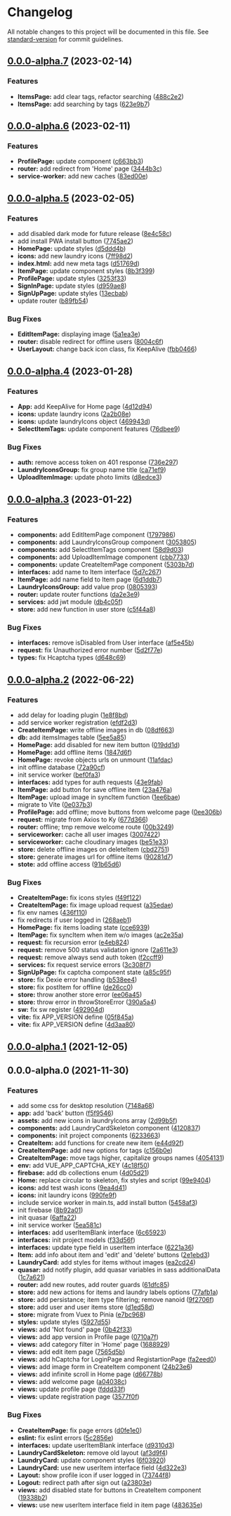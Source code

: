 # Changelog

All notable changes to this project will be documented in this file. See [standard-version](https://github.com/conventional-changelog/standard-version) for commit guidelines.

## [0.0.0-alpha.7](https://github.com/rudnovd/laundry-labels-app/compare/v0.0.0-alpha.6...v0.0.0-alpha.7) (2023-02-14)


### Features

* **ItemsPage:** add clear tags, refactor searching ([488c2e2](https://github.com/rudnovd/laundry-labels-app/commit/488c2e22fe094546f00534a8d9b4d26775d12060))
* **ItemsPage:** add searching by tags ([623e9b7](https://github.com/rudnovd/laundry-labels-app/commit/623e9b7937e9b9142ed41c097782b8752e884f63))

## [0.0.0-alpha.6](https://github.com/rudnovd/laundry-labels-app/compare/v0.0.0-alpha.5...v0.0.0-alpha.6) (2023-02-11)


### Features

* **ProfilePage:** update component ([c663bb3](https://github.com/rudnovd/laundry-labels-app/commit/c663bb31d4b6d6f01201c205e813490c04c7c99a))
* **router:** add redirect from 'Home' page ([3444b3c](https://github.com/rudnovd/laundry-labels-app/commit/3444b3cdade30a3e416268a6694ba244db7087aa))
* **service-worker:** add new caches ([83ed00e](https://github.com/rudnovd/laundry-labels-app/commit/83ed00e6f50d61b1a5f8c173d5e7c321ca754373))

## [0.0.0-alpha.5](https://github.com/rudnovd/laundry-labels-app/compare/v0.0.0-alpha.4...v0.0.0-alpha.5) (2023-02-05)


### Features

* add disabled dark mode for future release ([8e4c58c](https://github.com/rudnovd/laundry-labels-app/commit/8e4c58cff15dcb062f21989e81ce2c6d15bcb098))
* add install PWA install button ([7745ae2](https://github.com/rudnovd/laundry-labels-app/commit/7745ae2a4c676d02709601d119c5290879d22038))
* **HomePage:** update styles ([d5ddd4b](https://github.com/rudnovd/laundry-labels-app/commit/d5ddd4ba19b20fa9381f82d2ee34a9295e6287ef))
* **icons:** add new laundry icons ([7ff98d2](https://github.com/rudnovd/laundry-labels-app/commit/7ff98d242e900ce3c26a72765887ae4fbe115f50))
* **index.html:** add new meta tags ([d51769d](https://github.com/rudnovd/laundry-labels-app/commit/d51769d15e2f7a707cd4db9a3ae2cc20ec72a734))
* **ItemPage:** update component styles ([8b3f399](https://github.com/rudnovd/laundry-labels-app/commit/8b3f399453bbfc1411ae506655a3551f55c3254a))
* **ProfilePage:** update styles ([3253f33](https://github.com/rudnovd/laundry-labels-app/commit/3253f3358edcbe8ffa3e40a2e1a5fc3a40e0e4ca))
* **SignInPage:** update styles ([d959ae8](https://github.com/rudnovd/laundry-labels-app/commit/d959ae8c11ca458749d5f91d13f267fe658601a1))
* **SignUpPage:** update styles ([13ecbab](https://github.com/rudnovd/laundry-labels-app/commit/13ecbab4189004e35334b158711f8d4ca064af0d))
* update router ([b89fb54](https://github.com/rudnovd/laundry-labels-app/commit/b89fb5408dc8e955e65bcddcf0b34f0b51887c0c))


### Bug Fixes

* **EditItemPage:** displaying image ([5a1ea3e](https://github.com/rudnovd/laundry-labels-app/commit/5a1ea3e5bd5a92eb84014292ad5029185820280d))
* **router:** disable redirect for offline users ([8004c6f](https://github.com/rudnovd/laundry-labels-app/commit/8004c6f15f35e80e978d4bba9869bf06d8b9cc79))
* **UserLayout:** change back icon class, fix KeepAlive ([fbb0466](https://github.com/rudnovd/laundry-labels-app/commit/fbb0466b5d20b188eca02fb7dcf1221892cc2ab9))

## [0.0.0-alpha.4](https://github.com/rudnovd/laundry-labels-app/compare/v0.0.0-alpha.3...v0.0.0-alpha.4) (2023-01-28)


### Features

* **App:** add KeepAlive for Home page ([4d12d94](https://github.com/rudnovd/laundry-labels-app/commit/4d12d943a99971dcb1f28e1cca3855aabff63253))
* **icons:** update laundry icons ([2a2b08e](https://github.com/rudnovd/laundry-labels-app/commit/2a2b08e9c26d9a15466c0144bc078f58b71be811))
* **icons:** update laundryIcons object ([469943d](https://github.com/rudnovd/laundry-labels-app/commit/469943db11805f099388d9d6033b106e942577dd))
* **SelectItemTags:** update component features ([76dbee9](https://github.com/rudnovd/laundry-labels-app/commit/76dbee9b85925d7bf035ef813a3d3b7d8be2fffd))


### Bug Fixes

* **auth:** remove access token on 401 response ([736e297](https://github.com/rudnovd/laundry-labels-app/commit/736e297ce69acb7383152b15103dabc12f43f091))
* **LaundryIconsGroup:** fix group name title ([ca71ef9](https://github.com/rudnovd/laundry-labels-app/commit/ca71ef9e418c7c64342a45f88b259c44a2ec8f23))
* **UploadItemImage:** update photo limits ([d8edce3](https://github.com/rudnovd/laundry-labels-app/commit/d8edce3a91b967bcfd38380843829d7883616d55))

## [0.0.0-alpha.3](https://github.com/rudnovd/laundry-labels-app/compare/v0.0.0-alpha.2...v0.0.0-alpha.3) (2023-01-22)


### Features

* **components:** add EditItemPage component ([1797986](https://github.com/rudnovd/laundry-labels-app/commit/1797986ef1fd801a695e16a9842d8570c19e91bf))
* **components:** add LaundryIconsGroup component ([3053805](https://github.com/rudnovd/laundry-labels-app/commit/3053805235e903672b33640616afcd2953144e70))
* **components:** add SelectItemTags component ([58d9d03](https://github.com/rudnovd/laundry-labels-app/commit/58d9d03cbb245a3b3e10d014b56f5a12511a37f7))
* **components:** add UploadItemImage component ([cbb7733](https://github.com/rudnovd/laundry-labels-app/commit/cbb77330e0ee1aad4f03cd02183518698ef5b546))
* **components:** update CreateItemPage component ([5303b7d](https://github.com/rudnovd/laundry-labels-app/commit/5303b7d93697b96bf79ceb6a3f2689f22aad57e1))
* **interfaces:** add name to Item interface ([5d7c267](https://github.com/rudnovd/laundry-labels-app/commit/5d7c26755f2594ffe0780c559f234d4c3e8a0e47))
* **ItemPage:** add name field to Item page ([6d1ddb7](https://github.com/rudnovd/laundry-labels-app/commit/6d1ddb77590af5900b2a8613aa4f79f165e2409b))
* **LaundryIconsGroup:** add value prop ([0805393](https://github.com/rudnovd/laundry-labels-app/commit/0805393e50f0081a32e5ac4d746619ed6ccc4b91))
* **router:** update router functions ([da2e3e9](https://github.com/rudnovd/laundry-labels-app/commit/da2e3e95fc3d164e0a804ac4ea9f62616313f267))
* **services:** add jwt module ([db4c05f](https://github.com/rudnovd/laundry-labels-app/commit/db4c05f1996d082f1dab081efb8f4293a4e422ec))
* **store:** add new function in user store ([c5f44a8](https://github.com/rudnovd/laundry-labels-app/commit/c5f44a84b7c3cf7beaaf253669ee6fe306941587))


### Bug Fixes

* **interfaces:** remove isDisabled from User interface ([af5e45b](https://github.com/rudnovd/laundry-labels-app/commit/af5e45b3cd20b3d5b2a092f09ddd753eb81f5119))
* **request:** fix Unauthorized error number ([5d2f77e](https://github.com/rudnovd/laundry-labels-app/commit/5d2f77eef9b494f53a11d887d720eeea7fc84328))
* **types:** fix Hcaptcha types ([d648c69](https://github.com/rudnovd/laundry-labels-app/commit/d648c694222c3d12e4eaa7f064932c45527b20ae))

## [0.0.0-alpha.2](https://github.com/rudnovd/laundry-labels-app/compare/v0.0.0-alpha.1...v0.0.0-alpha.2) (2022-06-22)


### Features

* add delay for loading plugin ([1e8f8bd](https://github.com/rudnovd/laundry-labels-app/commit/1e8f8bd856eb4982410727921ec294f169f4adca))
* add service worker registration ([efdf2d3](https://github.com/rudnovd/laundry-labels-app/commit/efdf2d3be665011fdf6fd11fe0b7d7e3dea9f9d0))
* **CreateItemPage:** write offline images in db ([08df663](https://github.com/rudnovd/laundry-labels-app/commit/08df663e53ed55bdd516039aae2881dfc75d1881))
* **db:** add itemsImages table ([5ee5a85](https://github.com/rudnovd/laundry-labels-app/commit/5ee5a85815f01ba799e083909fac08b4ad4b5e60))
* **HomePage:** add disabled for new item button ([019dd1d](https://github.com/rudnovd/laundry-labels-app/commit/019dd1dcae4263aa990d881a6f7ab408b7114cb3))
* **HomePage:** add offline items ([1847d6f](https://github.com/rudnovd/laundry-labels-app/commit/1847d6f9a6d6fd2c8732541a17500780334253f7))
* **HomePage:** revoke objects urls on unmount ([11afdac](https://github.com/rudnovd/laundry-labels-app/commit/11afdac923f2e0df11f3f116bfc079310bfae292))
* init offline database ([72a90cf](https://github.com/rudnovd/laundry-labels-app/commit/72a90cfa2c9b511ae172dd0ff426e6ec0f850fb8))
* init service worker ([bef0fa3](https://github.com/rudnovd/laundry-labels-app/commit/bef0fa3e02a70db4d0d20b5d9d8434632eab5529))
* **interfaces:** add types for auth requests ([43e9fab](https://github.com/rudnovd/laundry-labels-app/commit/43e9fab5a2e1b539199db2caed915fafe59ead64))
* **ItemPage:** add button for save offline item ([23a476a](https://github.com/rudnovd/laundry-labels-app/commit/23a476a85448f82ebdbf9d4d5807e9309373f55b))
* **ItemPage:** upload image in syncItem function ([1ee6bae](https://github.com/rudnovd/laundry-labels-app/commit/1ee6bae03827645322547a9f20f2c35b19d1551b))
* migrate to Vite ([0e037b3](https://github.com/rudnovd/laundry-labels-app/commit/0e037b3abb5896de51e1ffd06f3d53dcc48087f2))
* **ProfilePage:** add offline; move buttons from welcome page ([0ee306b](https://github.com/rudnovd/laundry-labels-app/commit/0ee306befdd6387f13c958733cddf05b04968717))
* **request:** migrate from Axios to Ky ([677d366](https://github.com/rudnovd/laundry-labels-app/commit/677d366bce68bcec1855ee66d3c0ce3ed1b85f81))
* **router:** offline; tmp remove welcome route ([00b3249](https://github.com/rudnovd/laundry-labels-app/commit/00b324948444e38ac2fe0d3759356420faea6f89))
* **serviceworker:** cache all user images ([3007422](https://github.com/rudnovd/laundry-labels-app/commit/30074221603a37a9dda6c9c2ee839702c04b8dfe))
* **serviceworker:** cache cloudinary images ([be51e33](https://github.com/rudnovd/laundry-labels-app/commit/be51e33b5095d4e3c2e258eacc25eac6b8bcee43))
* **store:** delete offline images on deleteItem ([cbd2751](https://github.com/rudnovd/laundry-labels-app/commit/cbd2751eb5faa9a2f90913cbe3b2d31f58e58e4d))
* **store:** generate images url for offline items ([90281d7](https://github.com/rudnovd/laundry-labels-app/commit/90281d7cf812e4a012931b19e6065cf3113e48ff))
* **stote:** add offline access ([91b65d6](https://github.com/rudnovd/laundry-labels-app/commit/91b65d64ec432f1b51f4f9fc2f10012ef2b119a4))


### Bug Fixes

* **CreateItemPage:** fix icons styles ([f49f122](https://github.com/rudnovd/laundry-labels-app/commit/f49f122e15fad51c3b326a19afe06cbc5698dc96))
* **CreateItemPage:** fix image upload request ([a35edae](https://github.com/rudnovd/laundry-labels-app/commit/a35edaecff9152e54b195089c8c8cd6fffadd1e9))
* fix env names ([436f110](https://github.com/rudnovd/laundry-labels-app/commit/436f110257f9a08cb1e7287a0478718c9c876854))
* fix redirects if user logged in ([268aeb1](https://github.com/rudnovd/laundry-labels-app/commit/268aeb1117f38351c5dc783618f2fe66e4de45c0))
* **HomePage:** fix items loading state ([cce6939](https://github.com/rudnovd/laundry-labels-app/commit/cce69391052427bd48576e0c8f60471cfebd7c8b))
* **ItemPage:** fix syncItem when item w/o images ([ac2e35a](https://github.com/rudnovd/laundry-labels-app/commit/ac2e35ae65549093f2aac69fcfc24ba783f3463e))
* **request:** fix recursion error ([e4eb824](https://github.com/rudnovd/laundry-labels-app/commit/e4eb8245dcac7fa330cc4a27eda2a0cb2551557d))
* **request:** remove 500 status validation ignore ([2a611e3](https://github.com/rudnovd/laundry-labels-app/commit/2a611e3f2904dfeb4b66b64746d1c3de9b7964d4))
* **request:** remove always send auth token ([f2ccff9](https://github.com/rudnovd/laundry-labels-app/commit/f2ccff9517ee108f4882231f5a411676f3bd1980))
* **services:** fix request service errors ([3c308f7](https://github.com/rudnovd/laundry-labels-app/commit/3c308f79d7494bf4d69372ceaf7063a158ad4633))
* **SignUpPage:** fix captcha component state ([a85c95f](https://github.com/rudnovd/laundry-labels-app/commit/a85c95fa80ae44dfa041ffd8fc43f391562b85a7))
* **store:** fix Dexie error handling ([b538ee4](https://github.com/rudnovd/laundry-labels-app/commit/b538ee4e0dced927722a527ca2d70d7796f1ea80))
* **store:** fix postItem for offline ([de26cc0](https://github.com/rudnovd/laundry-labels-app/commit/de26cc0e78dbab3603c50c657f4b213c119bd7eb))
* **store:** throw another store error ([ee06a45](https://github.com/rudnovd/laundry-labels-app/commit/ee06a45926c3e25aa074e98a56f4a83d950f80d6))
* **store:** throw error in throwStoreError ([390a5a4](https://github.com/rudnovd/laundry-labels-app/commit/390a5a43400a82d4ccefeec8de7d67b27fc8b713))
* **sw:** fix sw register ([492904d](https://github.com/rudnovd/laundry-labels-app/commit/492904da2da9d479f8c82e1a5055058a077e98e6))
* **vite:** fix APP_VERSION define ([05f845a](https://github.com/rudnovd/laundry-labels-app/commit/05f845acff54515beebe6e7ae58ec06bafc0f52c))
* **vite:** fix APP_VERSION define ([4d3aa80](https://github.com/rudnovd/laundry-labels-app/commit/4d3aa809e75e407077ef4bc7da2b45036a5c0efa))

## [0.0.0-alpha.1](https://github.com/rudnovd/laundry-labels-app/compare/v0.0.0-alpha.0...v0.0.0-alpha.1) (2021-12-05)

## 0.0.0-alpha.0 (2021-11-30)


### Features

* add some css for desktop resolution ([7148a68](https://github.com/rudnovd/laundry-labels-app/commit/7148a680ec08d6fa5d8bfa51892083d11a63b85b))
* **app:** add 'back' button ([f5f9546](https://github.com/rudnovd/laundry-labels-app/commit/f5f95460253f1aeae787a4c3e8be735acaa455b5))
* **assets:** add new icons in laundryIcons array ([2d99b5f](https://github.com/rudnovd/laundry-labels-app/commit/2d99b5fe9cef35a56fea43def6144dc2400f77a9))
* **components:** add LaundryCardSkeleton component ([4120837](https://github.com/rudnovd/laundry-labels-app/commit/41208371c9fc93d2e24bffab4b7dcbd3d6fa5b9e))
* **components:** init project components ([6233663](https://github.com/rudnovd/laundry-labels-app/commit/623366338c1fd719dc0f36155cc9beaf6beb837c))
* **CreateItem:** add functions for create new item ([e44d92f](https://github.com/rudnovd/laundry-labels-app/commit/e44d92f9fc037df45bb575ad5b7e0bbf72fbea42))
* **CreateItemPage:** add new options for tags ([c156b0e](https://github.com/rudnovd/laundry-labels-app/commit/c156b0e4168a2800570b5f579bfb27adf783d634))
* **CreateItemPage:** move tags higher, capitalize groups names ([4054131](https://github.com/rudnovd/laundry-labels-app/commit/4054131727d307a7bcb20299d50e8ef350e9cef9))
* **env:** add VUE_APP_CAPTCHA_KEY ([4c18f50](https://github.com/rudnovd/laundry-labels-app/commit/4c18f502afd5e4e83edc4155edaf1ddc1625453f))
* **firebase:** add db collections enum ([4d05d21](https://github.com/rudnovd/laundry-labels-app/commit/4d05d2182eb6c7f49c0f443e4bc24d13e5f51aab))
* **Home:** replace circular to skeleton, fix styles and script ([99e9404](https://github.com/rudnovd/laundry-labels-app/commit/99e94048bbd69efff1ebbc3dfba07dc13219ac6f))
* **icons:** add test wash icons ([9ea4d41](https://github.com/rudnovd/laundry-labels-app/commit/9ea4d412dabed47d0e44b621b0cc472407d1186a))
* **icons:** init laundry icons ([990fe9f](https://github.com/rudnovd/laundry-labels-app/commit/990fe9f21825a0c629cda35cf343c43a2a58a70b))
* include service worker in main.ts, add install button ([5458af3](https://github.com/rudnovd/laundry-labels-app/commit/5458af3f23f6ab2fe520f8524431cb1eb35c2dbb))
* init firebase ([8b92a01](https://github.com/rudnovd/laundry-labels-app/commit/8b92a01f31bdfad8c755abd1904b9d0d2878af70))
* init quasar ([6affa22](https://github.com/rudnovd/laundry-labels-app/commit/6affa22a9ce8c218668e0003fc67f3a248c7fb35))
* init service worker ([5ea581c](https://github.com/rudnovd/laundry-labels-app/commit/5ea581c0aa0db6a1411fc04053bb37c1082eb978))
* **interfaces:** add userItemBlank interface ([6c65923](https://github.com/rudnovd/laundry-labels-app/commit/6c65923d8fc687b5d2e1ce2161a410ff1dc561b3))
* **interfaces:** init project models ([f33d56f](https://github.com/rudnovd/laundry-labels-app/commit/f33d56fdc93221bed94d51ff07f8c1950ec79bbb))
* **interfaces:** update type field in userItem interface ([6221a36](https://github.com/rudnovd/laundry-labels-app/commit/6221a36675db9d494f9badd813df8c1fdc352b82))
* **Item:** add info about item and 'edit' and 'delete' buttons ([2e1ebd3](https://github.com/rudnovd/laundry-labels-app/commit/2e1ebd39737e46b2a6e1e859cc02b995b5000d46))
* **LaundryCard:** add styles for items without images ([ea2cd24](https://github.com/rudnovd/laundry-labels-app/commit/ea2cd24d18e4eb9278cfe3ab994adc1402829686))
* **quasar:** add notify plugin, add quasar variables in sass additionalData ([1c7a621](https://github.com/rudnovd/laundry-labels-app/commit/1c7a62114629f2364c323bde388c5ea1a9f254ef))
* **router:** add new routes, add router guards ([61dfc85](https://github.com/rudnovd/laundry-labels-app/commit/61dfc858aa955964d28710c72773f8cfb80aa31b))
* **store:** add new actions for items and laundry labels options ([77afb1a](https://github.com/rudnovd/laundry-labels-app/commit/77afb1aededf8cb87ee34336b5a00758d2d2078c))
* **store:** add persistance; item type filtering; remove nanoid ([9f2706f](https://github.com/rudnovd/laundry-labels-app/commit/9f2706f562b092af25c3106510a695bb551cb8bf))
* **store:** add user and user items store ([d1ed58d](https://github.com/rudnovd/laundry-labels-app/commit/d1ed58dfaad36c3a2c3a910213930c03a90b3491))
* **store:** migrate from Vuex to Pinia ([e7bc968](https://github.com/rudnovd/laundry-labels-app/commit/e7bc968ddbf4ad0ff81bce540131045cb3561d0c))
* **styles:** update styles ([5927d55](https://github.com/rudnovd/laundry-labels-app/commit/5927d55307b79f46f2da4bb7a3845d83a3ab8505))
* **views:** add 'Not found' page ([0b42f33](https://github.com/rudnovd/laundry-labels-app/commit/0b42f3375679dae89a3e6ec94d0dca8b1ba3862d))
* **views:** add app version in Profile page ([0710a7f](https://github.com/rudnovd/laundry-labels-app/commit/0710a7f86d9a11e5a3c7c51405598fa85fcf03eb))
* **views:** add category filter in 'Home' page ([1688929](https://github.com/rudnovd/laundry-labels-app/commit/1688929984cec3ed4daf299aa2783327ff81bb2e))
* **views:** add edit item page ([7565d5b](https://github.com/rudnovd/laundry-labels-app/commit/7565d5b52efc4626338e85110fc97cf966a73923))
* **views:** add hCaptcha for LoginPage and RegistartionPage ([fa2eed0](https://github.com/rudnovd/laundry-labels-app/commit/fa2eed0a74361d9bbe4f432856dd6eb2b4a1dd5a))
* **views:** add image form in CreateItem component ([24b23e6](https://github.com/rudnovd/laundry-labels-app/commit/24b23e6366bf1ebeba3124426bf6b101477bc886))
* **views:** add infinite scroll in Home page ([d66778b](https://github.com/rudnovd/laundry-labels-app/commit/d66778b51b8ef3cf43c8411716de340b015e65f7))
* **views:** add welcome page ([a04038c](https://github.com/rudnovd/laundry-labels-app/commit/a04038ca578b443b0cd9148059552a4337159071))
* **views:** update profile page ([fddd33f](https://github.com/rudnovd/laundry-labels-app/commit/fddd33f093c9146d55ad3d22e5575d6810316317))
* **views:** update registration page ([3577f0f](https://github.com/rudnovd/laundry-labels-app/commit/3577f0fc128d58f9bac42dbf1b98d942e60a3d1d))


### Bug Fixes

* **CreateItemPage:** fix page errors ([d0fe1e0](https://github.com/rudnovd/laundry-labels-app/commit/d0fe1e08a8022a4ce2c2bec2435d934c86d25bd9))
* **eslint:** fix eslint errors ([5c2856e](https://github.com/rudnovd/laundry-labels-app/commit/5c2856eccd24fed5d37f4aef8fa09354778690c8))
* **interfaces:** update userItemBlank interface ([d9310d3](https://github.com/rudnovd/laundry-labels-app/commit/d9310d360fc32f272164f650f5f6600808695156))
* **LaundryCardSkeleton:** remove old layout ([af3d9f4](https://github.com/rudnovd/laundry-labels-app/commit/af3d9f4660a76fbed98d30e7e76a329cce22a2e1))
* **LaundryCard:** update component styles ([6f03920](https://github.com/rudnovd/laundry-labels-app/commit/6f039205e5f3eebd0c57c3847eb78a815df1e103))
* **LaundryCard:** use new userItem interface field ([4d322e3](https://github.com/rudnovd/laundry-labels-app/commit/4d322e372b1756ae6948fd3f4d524d8dee8a152e))
* **Layout:** show profile icon if user logged in ([73744f8](https://github.com/rudnovd/laundry-labels-app/commit/73744f8d9ddeb74972b96399d09e5656e84bacdd))
* **Logout:** redirect path after sign out ([a23803e](https://github.com/rudnovd/laundry-labels-app/commit/a23803e4b4ea95503d6290e2562adf06828b48e1))
* **views:** add disabled state for buttons in CreateItem component ([19338b2](https://github.com/rudnovd/laundry-labels-app/commit/19338b2518d92da6c520a61ef2e43e92ffd49ef1))
* **views:** use new userItem interface field in item page ([483635e](https://github.com/rudnovd/laundry-labels-app/commit/483635e61a2167e312155e7b1e96b508a4ecf458))
